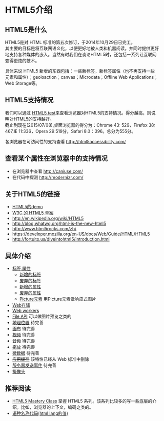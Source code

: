 # HTML5介绍
## HTML5是什么
HTML5是对 HTML 标准的第五次修订，于2014年10月29日已完工。    
其主要的目标是将互联网语义化，以便更好地被人类和机器阅读，并同时提供更好地支持各种媒体的嵌入。当然有时我们在谈论HTML5时，还包括一系列让互联网变得更炫的技术。    

具体来说 HTML5 新增的东西包括：一些新标签，新标签属性（也不再支持一些元素和属性）；geoloaction；canvas；Microdata；Offline Web Applications；Web Storage等。


## HTML5支持情况
我们可以通过 [HTML5 test](http://html5test.com/)来查看浏览器对HTML5的支持情况。得分越高，则说明对HTML5的支持越好。    
截止到现在(2015/07/08),桌面浏览器的得分为：Chrome 43: 526，Firefox 38: 467,IE 11:336，Opera 29:519分，Safari 8.0：396。总分为555分。

各浏览器在可访问性的支持查看 http://html5accessibility.com/

## 查看某个属性在浏览器中的支持情况
* 在浏览器中查看 http://caniuse.com/
* 在代码中探测 http://modernizr.com/


## 关于HTML5的链接
* [HTML5的demo](http://html5demos.com/)
* [W3C 的 HTML5 草案](w3.org/TR/html5/)
* http://en.wikipedia.org/wiki/HTML5
* http://blog.whatwg.org/html-is-the-new-html5
* http://www.html5rocks.com/zh/
* https://developer.mozilla.org/en-US/docs/Web/Guide/HTML/HTML5
* http://fortuito.us/diveintohtml5/introduction.html

## 具体介绍
* [标签,属性](elements-and-attrs)
    * [新增的标签](elements-and-attrs/new-elements.md)
    * [废弃的标签](elements-and-attrs/removed-elements.md)
    * [新增的属性](elements-and-attrs/new-attrs.md)
    * [废弃的属性](elements-and-attrs/removed-attrs.md)
    * [Picture元素](picture) 用Picture元素做响应式图片
* [Web存储](web-storage)
* [Web workers](web-workers)
* [File API](file-api) 可以做图片预览之类的
* [地理位置](geoloaction) 待完善
* [画布](canvas) 待完善
* [视频](video) 待完善
* [音频](audio) 待完善
* [拖放](drag-and-drop) 待完善
* [微数据](microdata) 待完善
* ~~[应用缓存](offline-web-applications)~~ 该特性已经从 Web 标准中删除
* [服务器发送事件](server-send-events) 待完善
* [摄像头](camera)

## 推荐阅读
* [HTML5 Mastery Class](http://code.tutsplus.com/series/html5-mastery-class--cms-897) 掌握 HTML5 系列。该系列比较多的写一些底层的介绍。比如，浏览器的上下文，编码之类的。
* [语种名称代码(html lang的值)](http://www.ruanyifeng.com/blog/2008/02/codes_for_language_names.html)
